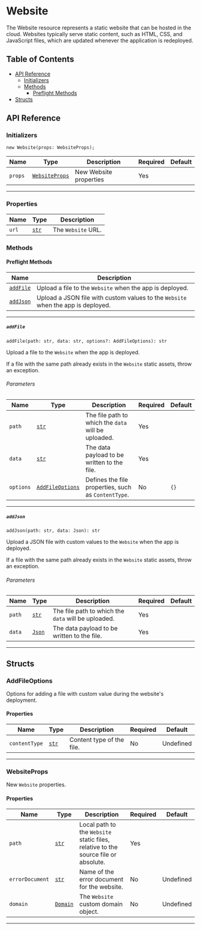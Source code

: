 # Website

The Website resource represents a static website that can be hosted in the cloud. Websites typically serve static content, such as HTML, CSS, and JavaScript files, which are updated whenever the application is redeployed.

## Table of Contents

<!-- markdownlint-disable MD007 -->
- [API Reference](#api-reference)
    - [Initializers](#initializers)
    - [Methods](#methods)
        - [Preflight Methods](#preflight-methods)
- [Structs](#structs)
<!-- markdownlint-enable MD007 -->

## API Reference <a id="api-reference"></a>

### Initializers <a id="initializers"></a>

```wing
new Website(props: WebsiteProps);
```

| **Name** | **Type** | **Description** | **Required** | **Default** |
| --- | --- | --- | --- | --- |
| `props` | [`WebsiteProps`](#WebsiteProps-) | New Website properties | Yes |  |

---

### Properties <a id="Website.Properties"></a>

| **Name** | **Type** | **Description** |
| --- | --- | --- |
| `url` | [`str`](../spec.md#standard-types) | The `Website` URL. |

### Methods <a id="methods"></a>

#### Preflight Methods <a id="preflight-methods"></a>

| **Name** | **Description** |
| --- | --- |
| [`addFile`](#addFile-) | Upload a file to the `Website` when the app is deployed. |
| [`addJson`](#addJson-) | Upload a JSON file with custom values to the `Website` when the app is deployed. |

---

##### `addFile` <a id="addFile-"></a>

```wing
addFile(path: str, data: str, options?: AddFileOptions): str
```

Upload a file to the `Website` when the app is deployed.

If a file with the same path already exists in the `Website` static assets, throw an exception.

###### Parameters <a id="Website.addFile.parameters"></a>

| **Name** | **Type** | **Description** | **Required** | **Default** |
| -------- | -------- | --------------- | ------------ | ----------- |
| `path` | [`str`](../spec.md#standard-types) | The file path to which the `data` will be uploaded. | Yes | |
| `data` | [`str`](../spec.md#standard-types) | The data payload to be written to the file. | Yes | |
| `options` | [`AddFileOptions`](#AddFileOptions-) | Defines the file properties, such as `ContentType`. | No | `{}` |

---

##### `addJson` <a id="addJson-"></a>

```wing
addJson(path: str, data: Json): str
```

Upload a JSON file with custom values to the `Website` when the app is deployed.

If a file with the same path already exists in the `Website` static assets, throw an exception.

###### Parameters <a id="Website.addJson.parameters"></a>

| **Name** | **Type** | **Description** | **Required** | **Default** |
| -------- | -------- | --------------- | ------------ | ----------- |
| `path` | [`str`](../spec.md#standard-types) | The file path to which the `data` will be uploaded. | Yes | |
| `data` | [`Json`](../spec.md#standard-types) | The data payload to be written to the file. | Yes | |

---

## Structs <a id="structs"></a>

### AddFileOptions <a id="AddFileOptions-"></a>

Options for adding a file with custom value during the website's deployment.

#### Properties <a id="AddFileOptions.Properties"></a>

| **Name** | **Type** | **Description** | **Required** | **Default** |
| --- | --- | --- | --- | --- |
| `contentType` | [`str`](../spec.md#standard-types) | Content type of the file. | No | Undefined |

---

### WebsiteProps <a id="WebsiteProps-"></a>

New `Website` properties.

#### Properties <a id="WebsiteProps.Properties"></a>

| **Name** | **Type** | **Description** | **Required** | **Default** |
| --- | --- | --- | --- | --- |
| `path` | [`str`](../spec.md#standard-types) | Local path to the `Website` static files, relative to the source file or absolute. | Yes | |
| `errorDocument` | [`str`](../spec.md#standard-types) | Name of the error document for the website. | No | Undefined |
| `domain` | [`Domain`](./domain.md) | The `Website` custom domain object. | No | Undefined |

---
